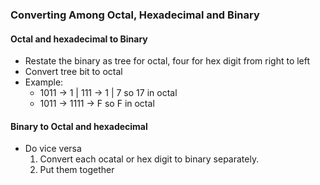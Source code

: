 ### Converting Among Octal, Hexadecimal and Binary

#### Octal and hexadecimal to Binary
- Restate the binary as tree for octal, four for hex digit from right to left  
- Convert tree bit to octal
- Example: 
    * 1011 -> 1 | 111 -> 1 | 7 so 17 in octal
    * 1011 -> 1111    ->     F so  F in octal
     

#### Binary to Octal and hexadecimal 
- Do vice versa 
    1. Convert each ocatal or hex digit to binary separately.
    2. Put them together
